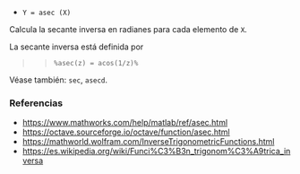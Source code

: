 - `Y = asec (X)`

Calcula la secante inversa en radianes para cada elemento de `X`.

La secante inversa está definida por

> > `%asec(z) = acos(1/z)%`

Véase también: `sec`, `asecd`.

### Referencias

- https://www.mathworks.com/help/matlab/ref/asec.html
- https://octave.sourceforge.io/octave/function/asec.html
- https://mathworld.wolfram.com/InverseTrigonometricFunctions.html
- https://es.wikipedia.org/wiki/Funci%C3%B3n_trigonom%C3%A9trica_inversa
